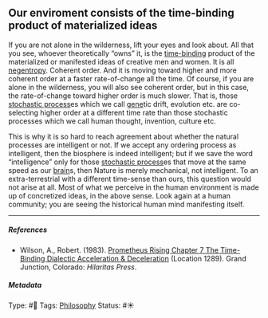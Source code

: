 ## Our enviroment consists of the time-binding product of materialized ideas

If you are not alone in the wilderness, lift your eyes and look about. All that you see, whoever theoretically “owns” it, is the [time-binding](Time-binding.md) product of the materialized or manifested ideas of creative men and women. It is all [negentropy](Negentropy.md). Coherent order. And it is moving toward higher and more coherent order at a faster rate-of-change all the time. Of course, if you are alone in the wilderness, you will also see coherent order, but in this case, the rate-of-change toward higher order is much slower. That is, those [stochastic process](Stochastic%20process.md)es which we call [gene]()tic drift, evolution etc. are co-selecting higher order at a different time rate than those stochastic processes which we call human thought, invention, culture etc. 

This is why it is so hard to reach agreement about whether the natural processes are intelligent or not. If we accept any ordering process as intelligent, then the biosphere is indeed intelligent; but if we save the word “intelligence” only for those [stochastic process](Stochastic%20process.md)es that move at the same speed as our [brain](Brain.md)s, then Nature is merely mechanical, not intelligent. To an extra-terrestrial with a different time-sense than ours, this question would not arise at all. Most of what we perceive in the human environment is made up of concretized ideas, in the above sense. Look again at a human community; you are seeing the historical human mind manifesting itself.

---

##### References

* Wilson, A., Robert. (1983). [Prometheus Rising Chapter 7 The Time-Binding Dialectic Acceleration & Deceleration](Prometheus%20Rising%20Chapter%207%20The%20Time-Binding%20Dialectic%20Acceleration%20&%20Deceleration.md) (Location 1289). Grand Junction, Colorado: *Hilaritas Press*.

##### Metadata

Type: #🔴 
Tags: [Philosophy](Philosophy.md) 
Status: #☀️ 
